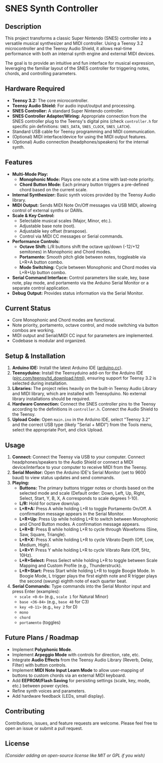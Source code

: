 # SNES Synth Controller

## Description

This project transforms a classic Super Nintendo (SNES) controller into a versatile musical synthesizer and MIDI controller. Using a Teensy 3.2 microcontroller and the Teensy Audio Shield, it allows real-time performance with both an internal synth engine and external MIDI devices.

The goal is to provide an intuitive and fun interface for musical expression, leveraging the familiar layout of the SNES controller for triggering notes, chords, and controlling parameters.

## Hardware Required

*   **Teensy 3.2:** The core microcontroller.
*   **Teensy Audio Shield:** For audio input/output and processing.
*   **SNES Controller:** A standard Super Nintendo controller.
*   **SNES Controller Adapter/Wiring:** Appropriate connection from the SNES controller plug to the Teensy's digital pins (check `controller.h` for specific pin definitions: `SNES_DATA`, `SNES_CLOCK`, `SNES_LATCH`).
*   Standard USB cable for Teensy programming and MIDI communication.
*   (Optional) MIDI interface/device for using the MIDI output features.
*   (Optional) Audio connection (headphones/speakers) for the internal synth.

## Features

*   **Multi-Mode Play:**
    *   **Monophonic Mode:** Plays one note at a time with last-note priority.
    *   **Chord Button Mode:** Each primary button triggers a pre-defined chord based on the current scale.
*   **Internal Synthesizer:** Basic synth voices provided by the Teensy Audio library.
*   **MIDI Output:** Sends MIDI Note On/Off messages via USB MIDI, allowing control of external synths or DAWs.
*   **Scale & Key Control:**
    *   Selectable musical scales (Major, Minor, etc.).
    *   Adjustable base note (root).
    *   Adjustable key offset (transpose).
    *   Control via MIDI CC messages or Serial commands.
*   **Performance Controls:**
    *   **Octave Shift:** L/R buttons shift the octave up/down (-12/+12 semitones) in Monophonic and Chord modes.
    *   **Portamento:** Smooth pitch glide between notes, toggleable via L+R+A button combo.
    *   **Mode Switching:** Cycle between Monophonic and Chord modes via L+R+Up button combo.
*   **Serial Command Interface:** Control parameters like scale, key, base note, play mode, and portamento via the Arduino Serial Monitor or a separate control application.
*   **Debug Output:** Provides status information via the Serial Monitor.

## Current Status

*   Core Monophonic and Chord modes are functional.
*   Note priority, portamento, octave control, and mode switching via button combos are working.
*   MIDI output and Serial/MIDI CC input for parameters are implemented.
*   Codebase is modular and organized.

## Setup & Installation

1.  **Arduino IDE:** Install the latest Arduino IDE ([arduino.cc](https://www.arduino.cc/en/software)).
2.  **Teensyduino:** Install the Teensyduino add-on for the Arduino IDE ([pjrc.com/teensy/td_download.html](https://www.pjrc.com/teensy/td_download.html)), ensuring support for Teensy 3.2 is selected during installation.
3.  **Libraries:** The project relies heavily on the built-in Teensy Audio Library and MIDI library, which are installed with Teensyduino. No external library installations should be required.
4.  **Hardware Connection:** Connect the SNES controller pins to the Teensy according to the definitions in `controller.h`. Connect the Audio Shield to the Teensy.
5.  **Upload Code:** Open `main.ino` in the Arduino IDE, select "Teensy 3.2" and the correct USB type (likely "Serial + MIDI") from the Tools menu, select the appropriate Port, and click Upload.

## Usage

1.  **Connect:** Connect the Teensy via USB to your computer. Connect headphones/speakers to the Audio Shield or connect a MIDI device/interface to your computer to receive MIDI from the Teensy.
2.  **Serial Monitor:** Open the Arduino IDE's Serial Monitor (set to 9600 baud) to view status updates and send commands.
3.  **Playing:**
    *   **Buttons:** The primary buttons trigger notes or chords based on the selected mode and scale (Default order: Down, Left, Up, Right, Select, Start, Y, B, X, A corresponds to scale degrees 1-10).
    *   **L/R:** Hold for octave down/up.
    *   **L+R+A:** Press A while holding L+R to toggle Portamento On/Off. A confirmation message appears in the Serial Monitor.
    *   **L+R+Up:** Press Up while holding L+R to switch between Monophonic and Chord Button modes. A confirmation message appears.
    *   **L+R+B:** Press B while holding L+R to cycle through Waveforms (Sine, Saw, Square, Triangle).
    *   **L+R+X:** Press X while holding L+R to cycle Vibrato Depth (Off, Low, Medium, High).
    *   **L+R+Y:** Press Y while holding L+R to cycle Vibrato Rate (Off, 5Hz, 10Hz).
    *   **L+R+Select:** Press Select while holding L+R to toggle between Scale Mapping and Custom Profile (e.g., Thunderstruck).
    *   **L+R+Start:** Press Start while holding L+R to toggle Boogie Mode. In Boogie Mode, L trigger plays the first eighth note and R trigger plays the second (swung) eighth note of each quarter beat.
4.  **Serial Commands:** Type commands into the Serial Monitor input and press Enter (examples):
    *   `scale <0-6>` (e.g., `scale 1` for Natural Minor)
    *   `base <36-84>` (e.g., `base 48` for C3)
    *   `key <0-11>` (e.g., `key 2` for D)
    *   `mono`
    *   `chord`
    *   `portamento` (toggles)

## Future Plans / Roadmap

*   Implement **Polyphonic Mode**.
*   Implement **Arpeggio Mode** with controls for direction, rate, etc.
*   Integrate **Audio Effects** from the Teensy Audio Library (Reverb, Delay, Filter) with button controls.
*   Implement **MIDI Note Input Learn Mode** to allow user-mapping of buttons to custom chords via an external MIDI keyboard.
*   Add **EEPROM/Flash Saving** for persisting settings (scale, key, mode, etc.) between power cycles.
*   Refine synth voices and parameters.
*   Add hardware feedback (LEDs, small display).

## Contributing

Contributions, issues, and feature requests are welcome. Please feel free to open an issue or submit a pull request.

## License

*(Consider adding an open-source license like MIT or GPL if you wish)* 